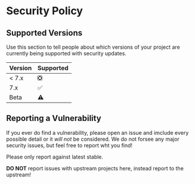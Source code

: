 # Security Policy

## Supported Versions

Use this section to tell people about which versions of your project are
currently being supported with security updates.

| Version | Supported          |
| ------- | ------------------ |
|  < 7.x   | :negative_squared_cross_mark: |
|  7.x   | :white_check_mark: |
|  Beta  | :warning: |

## Reporting a Vulnerability

If you ever do find a vulnerability, please open an issue and imclude every possible detail or it _will not_ be considered. We do not forsee any major security issues, but feel free to report wht you find!

Please only report against latest stable.

**DO NOT** report issues with upstream projects here, instead report to the upstream!
